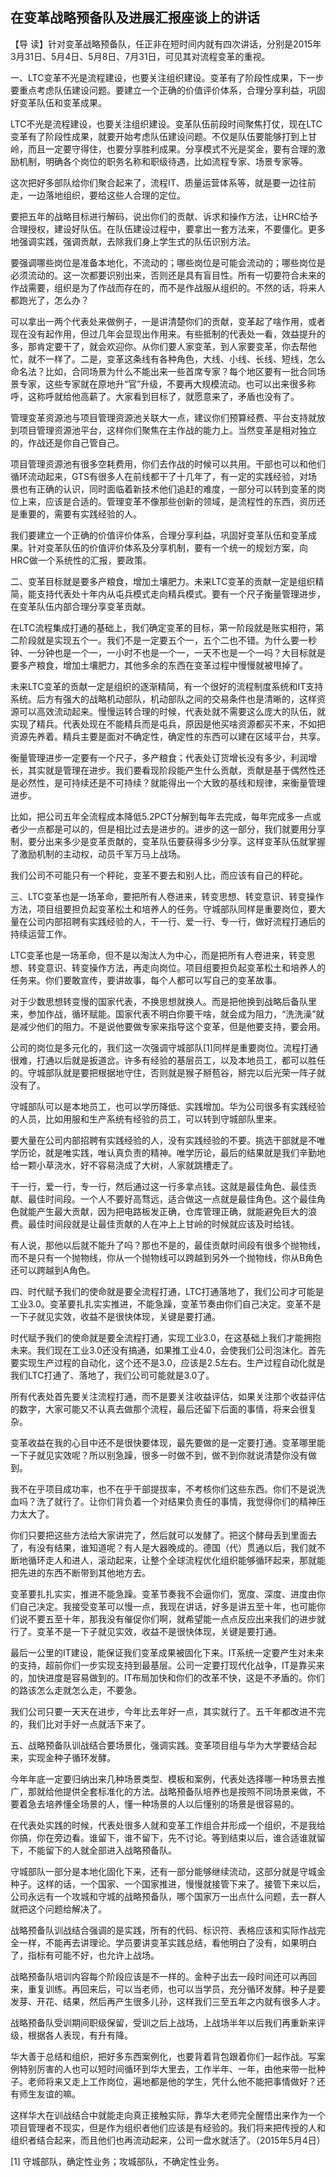 ## 在变革战略预备队及进展汇报座谈上的讲话



【导  读】针对变革战略预备队，任正非在短时间内就有四次讲话，分别是2015年3月31日、5月4日、5月8日、7月31日，可见其对流程变革的重视。



一、LTC变革不光是流程建设，也要关注组织建设。变革有了阶段性成果，下一步要重点考虑队伍建设问题。要建立一个正确的价值评价体系，合理分享利益，巩固好变革队伍和变革成果。

LTC不光是流程建设，也要关注组织建设。变革队伍前段时间聚焦打仗，现在LTC变革有了阶段性成果，就要开始考虑队伍建设问题。不仅是队伍要能够打到上甘岭，而且一定要守得住，也要分享胜利成果。分享模式不光是奖金，要有合理的激励机制，明确各个岗位的职务名称和职级待遇，比如流程专家、场景专家等。

这次把好多部队给你们聚合起来了，流程IT、质量运营体系等，就是要一边往前走，一边落地组织，要给这些人合理的定位。

要把五年的战略目标进行解码，说出你们的贡献、诉求和操作方法，让HRC给予合理授权，建设好队伍。在队伍建设过程中，要拿出一套方法来，不要僵化。更多地强调实践，强调贡献，去除我们身上学生式的队伍识别方法。

要强调哪些岗位是准备本地化，不流动的；哪些岗位是可能会流动的；哪些岗位是必须流动的。这一次都要识别出来，否则还是具有盲目性。所有一切要符合未来的作战需要，组织是为了作战而存在的，而不是作战服从组织的。不然的话，将来人都跑光了，怎么办？

可以拿出一两个代表处来做例子，一是讲清楚你们的贡献，变革起了啥作用，或者现在没有起作用，但过几年会显现出作用来。有些抵制的代表处一看，效益提升的多，那肯定要干了，就会欢迎你。从你们要人家变革，到人家要变革，你去帮他忙，就不一样了。二是，变革这条线有各种角色，大线、小线、长线、短线，怎么命名法？比如，合同场景为什么不能出来一些首席专家？每个地区要有一批合同场景专家，这些专家就在原地升“官”升级，不要再大规模流动。也可以出来很多称呼，这称呼就给他高薪了。大家看到目标了，就愿意来了，矛盾也没有了。

管理变革资源池与项目管理资源池关联大一点，建议你们预算经费、平台支持就放到项目管理资源池平台，这样你们聚焦在主作战的能力上。当然变革是相对独立的，作战还是你自己管自己。

项目管理资源池有很多空耗费用，你们去作战的时候可以共用。干部也可以和他们循环流动起来，GTS有很多人在前线都干了十几年了，有一定的实践经验，对场景也有正确的认识，同时面临着新技术他们追赶的难度，一部分可以转到变革的岗位上来，应该是合适的。管理变革不像那些创新的领域，是流程性的东西，资历还是重要的，需要有实践经验的人。

我们要建立一个正确的价值评价体系，合理分享利益，巩固好变革队伍和变革成果。针对变革队伍的价值评价体系及分享机制，要有一个统一的规划方案，向HRC做一个系统性的汇报，要政策。

二、变革目标就是要多产粮食，增加土壤肥力。未来LTC变革的贡献一定是组织精简，能支持代表处十年内从屯兵模式走向精兵模式。要有一个尺子衡量管理进步，在变革队伍内部合理分享变革贡献。

在LTC流程集成打通的基础上，我们确定变革的目标，第一阶段就是账实相符，第二阶段就是实现五个一。我们不是一定要五个一，五个二也不错。为什么要一秒钟、一分钟也是一个一，一小时不也是一个一，一天不也是一个一吗？大目标就是要多产粮食，增加土壤肥力，其他多余的东西在变革过程中慢慢就被甩掉了。

未来LTC变革的贡献一定是组织的逐渐精简，有一个很好的流程制度系统和IT支持系统。后方有强大的战略机动部队，机动部队之间的交易条件也是清晰的，这样资源可以高效流动起来。慢慢运转合理的时候，代表处就不需要这么庞大的队伍，就实现了精兵。代表处现在不能精兵而是屯兵，原因是他买啥资源都买不来，不如把资源先养着。精兵主要是面对不确定性，确定性的东西可以建在区域平台，共享。

衡量管理进步一定要有一个尺子，多产粮食；代表处订货增长没有多少，利润增长，其实就是管理在进步。我们要看现阶段能产生什么贡献，贡献是基于偶然性还是必然性，是可持续还是不可持续？就能得出一个大致的基线和规律，来衡量管理进步。

比如，把公司五年全流程成本降低5.2PCT分解到每年去完成，每年完成多一点或者少一点都是可以的，但是相比过去是进步的。进步的这一部分，我们就要用分享制，要分出来多少是变革贡献的，变革队伍要获得多少分享。这样变革队伍就掌握了激励机制的主动权，动员千军万马上战场。

我们公司不可能只有一个秤砣，变革不要去和别人比，而应该有自己的秤砣。

三、LTC变革也是一场革命，要把所有人卷进来，转变思想、转变意识、转变操作方法，项目组要担负起变革松土和培养人的任务。守城部队同样是重要岗位，要大量在公司内部招聘有实践经验的人，干一行、爱一行、专一行，做好流程打通后的持续运营工作。

LTC变革也是一场革命，但不是以淘汰人为中心，而是把所有人卷进来，转变思想、转变意识、转变操作方法，再走向岗位。项目组要担负起变革松土和培养人的任务来。你们要敢宣传，要讲故事，每个人都可以写自己的变革故事。

对于少数思想转变慢的国家代表，不换思想就换人。而是把他换到战略后备队里来，参加作战，循环赋能。国家代表不明白你要干啥，就会成为阻力，“洗洗澡”就是减少他们的阻力。不是说他要做专家来指导这个变革，但是他要支持，要会用。

公司的岗位是多元化的，我们这一次强调守城部队[1]同样是重要岗位。流程打通很难，打通以后就是扳道岔。许多有经验的基层员工，以及本地员工，都可以胜任的。守城部队就是要把根据地守住，否则就是猴子掰苞谷，掰完以后光荣一阵子就没有了。

守城部队可以是本地员工，也可以学历降低、实践增加。华为公司很多有实践经验的人员，比如用服和生产系统有经验的员工，可以转到守城部队里来。

要大量在公司内部招聘有实践经验的人，没有实践经验的不要。挑选干部就是不唯学历论，就是唯实践，唯认真负责的精神。唯学历论，最后的结果就是我们辛勤地给一颗小草浇水，好不容易浇成了大树，人家就跳槽走了。

干一行，爱一行，专一行，然后通过这一行多拿点钱。这就是最佳角色、最佳贡献、最佳时间段。一个人不要好高骛远，适合做这一点就是最佳角色。这个最佳角色就能产生最大贡献，因为把电路板发正确，仓库管理正确，就能避免巨大的浪费。最佳时间段就是让最佳贡献的人在冲上上甘岭的时候就应该及时给钱。

有人说，那他以后就不能升了吗？那也不是的，最佳贡献时间段有很多个抛物线，而不是只有一个抛物线，你从一个抛物线可以跨越到另外一个抛物线，你从B角色还可以跨越到A角色。

四、时代赋予我们的使命就是要全流程打通，LTC打通落地了，我们公司才可能是工业3.0。变革要扎扎实实推进，不能急躁，变革节奏由你们自己决定。变革不是一下子就见实效，收益不是很快体现，关键是要打通。

时代赋予我们的使命就是要全流程打通，实现工业3.0，在这基础上我们才能拥抱未来。我们现在工业3.0还没有搞通，如果推工业4.0，会使我们公司泡沫化。首先要实现生产过程的自动化，这个还不是3.0，应该是2.5左右。生产过程自动化就是我们LTC打通了、落地了，我们公司可能就是3.0了。

所有代表处首先要关注流程打通，而不是要关注收益评估，如果关注那个收益评估的数字，大家可能又不认真去做那个流程，最后还留下后面的事情，将来会很复杂。

变革收益在我的心目中还不是很快要体现，最先要做的是一定要打通。变革哪里能一下子就见实效呢？所以别急躁，很多一时做不到，做不到你就说清楚你没有做到。

我不在乎项目成功率，也不在乎干部提拔率，不考核你们这些东西。你们不是说洗血吗？洗了就行了。让你们背负着一个对结果负责任的事情，我觉得你们的精神压力太大了。

你们只要把这些方法给大家讲完了，然后就可以发酵了。把这个酵母丢到里面去了，有没有结果，谁知道呢？有人是大器晚成的。德国（代）贯通以后，我们就不断地循环走人和进人，滚动起来，让整个全球流程优化组织能够循环起来，那就能把先进的东西不断带到其他地方去。

变革要扎扎实实，推进不能急躁。变革节奏我不会逼你们，宽度、深度、进度由你们自己决定。我接受变革可以慢一点，我现在讲话，好多是讲五至十年，也可能你们说不要五至十年，那我没有催促你们啊，就希望能一点点反应出来我们的进步就行了。变革不是一下子就见实效，收益不是很快体现，关键是要打通。

最后一公里的IT建设，能保证我们变革成果被固化下来。IT系统一定要产生对未来的支持，超前你们一步实现支持到最基层。公司一定要打现代化战争，IT是靠买来的，加快进度是容易做到的。IT布局加快和你们的改革不快，这是不矛盾的。你们的路该怎么走就怎么走，不要急。

我们公司只要一天天在进步，今年比去年好一点，其实就行了。五千年都改进不完的，我们比对手好一点就活下来了。

五、战略预备队训战结合要场景化，强调实践。变革项目组与华为大学要结合起来，实现金种子循环发酵。

今年年底一定要归纳出来几种场景类型、模板和案例，代表处选择哪一种场景去推广，那就给他提供全套标准化的方法。战略预备队培养也是按照不同场景来做，不要着急去培养懂全场景的人，懂一种场景的人以后懂别的场景是很容易的。

在代表处实践的时候，代表处很多人就和变革工作组合并形成一个组织，不是我给你搞，你在旁边看。谁留下，谁不留下，先不讨论。等到结束以后，谁合适谁就留下，不能留下的人就全部进入战略预备队。

守城部队一部分是本地化固化下来，还有一部分能够继续流动，这部分就是守城金种子。这样的话，一个国家、一个国家推进，慢慢就接管下来了。接管下来以后，公司永远有一个攻城和守城的战略预备队，哪个国家万一出点什么问题，去一群人就把这个问题给解决了。

战略预备队训战结合强调的是实践，所有的代码、标识符、表格应该和实际作战完全一样，不能再去讲理论。学员要讲变革实践总结，看他明白了没有，如果明白了，指标有可能不好，也允许上战场。

战略预备队培训内容每个阶段应该是不一样的。金种子出去一段时间还可以再回来，重复训练。再回来后，可以当老师，也可以当学员，充分循环发酵。种子是要发芽、开花、结果，然后再产生很多儿孙，这样我们三至五年之内就有很多人才。

战略预备队受训期间职级保留，受训之后上战场，上战场半年以后我们再重新来评级，根据各人表现，有升有降。

华大善于总结和组织，把好多东西案例化，也要背着背包跟着你们一起作战。写案例特别厉害的人也可以短时间循环到华大里去，工作半年、一年，由他来带一批种子。老师将来又走上工作岗位，遍地都是他的学生，凭什么他不能把事情做好？还有师生友谊的嘛。

这样华大在训战结合中就能走向真正接触实际，靠华大老师完全醒悟出来作为一个项目管理者不现实，但是作为组织者他们应该是有经验的。我们将来把传授的人和组织者结合起来，而且他们也再流动起来，公司一盘水就活了。（2015年5月4日）



[1] 守城部队，确定性业务；攻城部队，不确定性业务。
